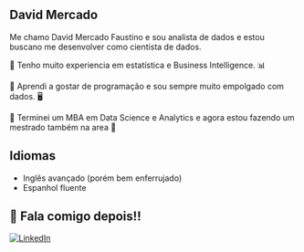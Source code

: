 ## David Mercado  
Me chamo David Mercado Faustino e sou analista de dados e estou buscano me desenvolver como cientista de dados. 

 🔹 Tenho muito experiencia em estatística e Business Intelligence. 📊

🔹 Aprendi a gostar de programação e sou sempre muito empolgado com dados. 🖥️

🔹 Terminei um MBA em Data Science e Analytics e agora estou fazendo um mestrado também na area 🧠

## Idiomas
- Inglês avançado (porém bem enferrujado)
- Espanhol fluente

## 📲 Fala comigo depois!!
[![LinkedIn](https://img.shields.io/badge/LinkedIn-000?style=for-the-badge&logo=linkedin&logoColor=0E76A8)](https://www.linkedin.com/in/david-faustino/)
